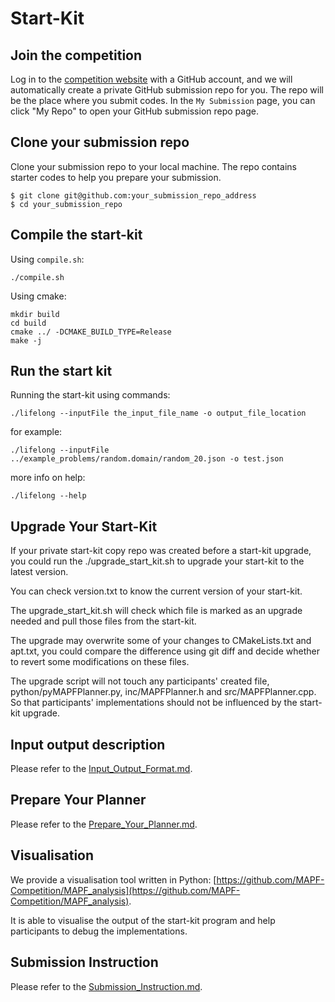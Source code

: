 # Start-Kit

## Join the competition

Log in to the [competition website](http://www.leagueofrobotrunners.org/) with a GitHub account, and we will automatically create a private GitHub submission repo for you.
The repo will be the place where you submit codes. In the `My Submission` page, you can click "My Repo" to open your GitHub submission repo page.

## Clone your submission repo

Clone your submission repo to your local machine. The repo contains starter codes to help you prepare your submission.

```
$ git clone git@github.com:your_submission_repo_address
$ cd your_submission_repo
```

## Compile the start-kit

Using `compile.sh`:
```shell
./compile.sh
```

Using cmake: 
```shell
mkdir build
cd build
cmake ../ -DCMAKE_BUILD_TYPE=Release
make -j
```

## Run the start kit

Running the start-kit using commands: 
```shell
./lifelong --inputFile the_input_file_name -o output_file_location
```

for example:
```shell
./lifelong --inputFile ../example_problems/random.domain/random_20.json -o test.json
```

more info on help:
```shell
./lifelong --help
```

## Upgrade Your Start-Kit

If your private start-kit copy repo was created before a start-kit upgrade, you could run the ./upgrade_start_kit.sh to upgrade your start-kit to the latest version.

You can check version.txt to know the current version of your start-kit.

The upgrade_start_kit.sh will check which file is marked as an upgrade needed and pull those files from the start-kit.

The upgrade may overwrite some of your changes to CMakeLists.txt and apt.txt, you could compare the difference using git diff and decide whether to revert some modifications on these files.

The upgrade script will not touch any participants' created file, python/pyMAPFPlanner.py, inc/MAPFPlanner.h and src/MAPFPlanner.cpp. So that participants' implementations should not be influenced by the start-kit upgrade.

## Input output description

Please refer to the [Input_Output_Format.md](./Input_Output_Format.md).

## Prepare Your Planner

Please refer to the [Prepare_Your_Planner.md](./Prepare_Your_Planner.md).

## Visualisation
We provide a visualisation tool written in Python: [https://github.com/MAPF-Competition/MAPF_analysis](https://github.com/MAPF-Competition/MAPF_analysis).

It is able to visualise the output of the start-kit program and help participants to debug the implementations.

## Submission Instruction

Please refer to the [Submission_Instruction.md](./Submission_Instruction.md).



